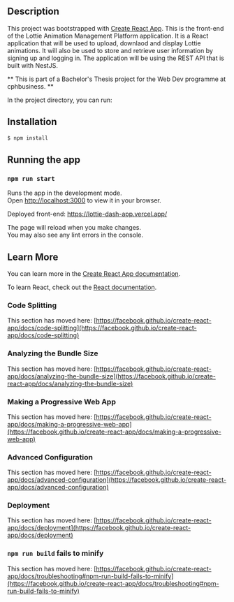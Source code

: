 ## Description

This project was bootstrapped with [Create React App](https://github.com/facebook/create-react-app). This is the front-end of the Lottie Animation Management Platform application. It is a React application that will be used to upload, downlaod and display Lottie animations. It will also be used to store and retrieve user information by signing up and logging in. The application will be using the REST API that is built with NestJS.

** This is part of a Bachelor's Thesis project for the Web Dev programme at cphbusiness. **

In the project directory, you can run:

## Installation

```bash
$ npm install
```

## Running the app

### `npm run start`

Runs the app in the development mode.\
Open [http://localhost:3000](http://localhost:3000) to view it in your browser.

Deployed front-end: https://lottie-dash-app.vercel.app/

The page will reload when you make changes.\
You may also see any lint errors in the console.

## Learn More

You can learn more in the [Create React App documentation](https://facebook.github.io/create-react-app/docs/getting-started).

To learn React, check out the [React documentation](https://reactjs.org/).

### Code Splitting

This section has moved here: [https://facebook.github.io/create-react-app/docs/code-splitting](https://facebook.github.io/create-react-app/docs/code-splitting)

### Analyzing the Bundle Size

This section has moved here: [https://facebook.github.io/create-react-app/docs/analyzing-the-bundle-size](https://facebook.github.io/create-react-app/docs/analyzing-the-bundle-size)

### Making a Progressive Web App

This section has moved here: [https://facebook.github.io/create-react-app/docs/making-a-progressive-web-app](https://facebook.github.io/create-react-app/docs/making-a-progressive-web-app)

### Advanced Configuration

This section has moved here: [https://facebook.github.io/create-react-app/docs/advanced-configuration](https://facebook.github.io/create-react-app/docs/advanced-configuration)

### Deployment

This section has moved here: [https://facebook.github.io/create-react-app/docs/deployment](https://facebook.github.io/create-react-app/docs/deployment)

### `npm run build` fails to minify

This section has moved here: [https://facebook.github.io/create-react-app/docs/troubleshooting#npm-run-build-fails-to-minify](https://facebook.github.io/create-react-app/docs/troubleshooting#npm-run-build-fails-to-minify)

